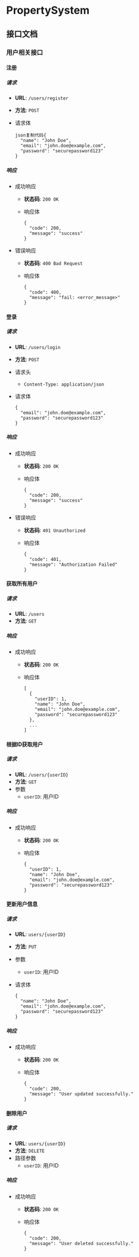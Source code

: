 # PropertySystem



## 接口文档

### 用户相关接口

#### 注册

##### 请求

- **URL**: `/users/register`

- **方法**: `POST`

- 请求体

  ```
  json复制代码{
    "name": "John Doe",
    "email": "john.doe@example.com",
    "password": "securepassword123"
  }
  ```

##### 响应

- 成功响应

  - **状态码**: `200 OK`

  - 响应体

    ```
    {
      "code": 200,
      "message": "success"
    }
    ```

- 错误响应

  - **状态码**: `400 Bad Request`

  - 响应体

    ```
    {
      "code": 400,
      "message": "fail: <error_message>"
    }
    ```

#### 登录

##### 请求

- **URL**: `/users/login`

- **方法**: `POST`

- 请求头

  - `Content-Type: application/json`

- 请求体

  ```
  {
    "email": "john.doe@example.com",
    "password": "securepassword123"
  }
  ```

##### 响应

- 成功响应

  - **状态码**: `200 OK`

  - 响应体

    ```
    {
      "code": 200,
      "message": "success"
    }
    ```

- 错误响应

  - **状态码**: `401 Unauthorized`

  - 响应体

    ```
    {
      "code": 401,
      "message": "Authorization Failed"
    }
    ```

#### 获取所有用户

##### 请求

- **URL**: `/users`
- **方法**: `GET`

##### 响应

- 成功响应

  - **状态码**: `200 OK`

  - 响应体

    ```
    [
      {
        "userID": 1,
        "name": "John Doe",
        "email": "john.doe@example.com",
        "password": "securepassword123"
      },
      ...
    ]
    ```

#### 根据ID获取用户

##### 请求

- **URL**: `/users/{userID}`
- **方法**: `GET`
- 参数
  - `userID`: 用户ID

##### 响应

- 成功响应

  - **状态码**: `200 OK`

  - 响应体

    ```
    {
      "userID": 1,
      "name": "John Doe",
      "email": "john.doe@example.com",
      "password": "securepassword123"
    }
    ```

#### 更新用户信息

##### 请求

- **URL**: `users/{userID}`

- **方法**: `PUT`

- 参数

  - `userID`: 用户ID

- 请求体

  ```
  {
    "name": "John Doe",
    "email": "john.doe@example.com",
    "password": "securepassword123"
  }
  ```

##### 响应

- 成功响应

  - **状态码**: `200 OK`

  - 响应体

    ```
    {
      "code": 200,
      "message": "User updated successfully."
    }
    ```

#### 删除用户

##### 请求

- **URL**: `users/{userID}`
- **方法**: `DELETE`
- 路径参数
  - `userID`: 用户ID

##### 响应

- 成功响应

  - **状态码**: `200 OK`

  - 响应体

    ```
    {
      "code": 200,
      "message": "User deleted successfully."
    }
    ```